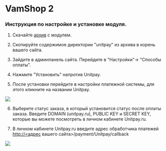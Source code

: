 # VamShop 2

### Инструкция по настройке и установке модуля.

1. Скачайте [архив](https://github.com/unitpay/vamshop-module) с модулем.

2. Скопируйте содержимое директории "unitpay" из архива в корень вашего сайта.

3. Зайдите в админпанель сайта. Перейдите в "Настройки"-&gt; "Способы оплаты".

4. Нажмите "Установить" напротив Unitpay.

5. После установки перейдите в настройки платежной системы, для этого кликните на названии Unitpay.

![](https://d33v4339jhl8k0.cloudfront.net/docs/assets/551a91dbe4b0221aadf24410/images/5878dd6890336009736c65ee/file-LjPUS1IVso.png)

6. Выберите статус заказа, в который установится статус после оплаты заказа. Введите DOMAIN \(unitpay.ru\), PUBLIC KEY и SECRET KEY, которые вы можете посмотреть в личном кабинете Unitpay.ru.

7. В личном кабинете Unitpay.ru введите адрес обработчика платежей  [http://](http://diafan.app/payment/get/unitpay)[&lt;адрес](http://xn--%3C-8cdug0fj/) вашего сайта&gt;/payment/Unitpay/callback

![](https://d33v4339jhl8k0.cloudfront.net/docs/assets/551a91dbe4b0221aadf24410/images/5878dfd390336009736c6611/file-c5YN9i11tC.png)

